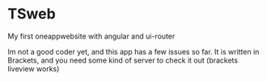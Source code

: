 TSweb
=====

My first oneappwebsite with angular and ui-router


Im not a good coder yet, and this app has a few issues so far. 
It is written in Brackets, and you need some kind of server to check it out (brackets liveview works)

